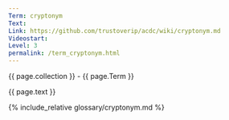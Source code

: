 ```yaml
---
Term: cryptonym
Text: 
Link: https://github.com/trustoverip/acdc/wiki/cryptonym.md
Videostart: 
Level: 3
permalink: /term_cryptonym.html
---
```


{{ page.collection }} - {{ page.Term }}

   {{ page.text }}

{% include_relative glossary/cryptonym.md %}
